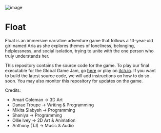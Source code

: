 ![image](https://github.com/user-attachments/assets/faedab60-ca11-4c72-add6-32a82af73aaa)

# Float
Float is an immersive narrative adventure game that follows a 13-year-old girl named Aria as she explores themes of loneliness, belonging, helplessness, and social isolation, trying to unite with the one person who truly understands her.

This repository contains the source code for the game. To play our final executable for the Global Game Jam, go [here](https://globalgamejam.org/games/2025/float-4) or play on [itch.io](https://tsunam1-surfers.itch.io/float). 
If you want to build the latest source code, we will add instructions on how to do so soon. 
You may also monitor this repository for updates on the game.

Credits:
* Amari Coleman -> 3D Art
* Danae Troupe -> Writing & Programming
* Mikita Slabysh -> Programming
* Shaniya -> Programming
* Ollie Ivey -> 2D Art & Animation
* Anthony (TJ) -> Music & Audio
